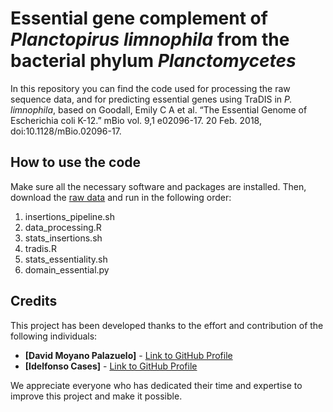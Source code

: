 # Essential gene complement of *Planctopirus limnophila* from the bacterial phylum *Planctomycetes* 


In this repository you can find the code used for processing the raw sequence data, and for predicting essential genes using TraDIS in *P. limnophila*, based on Goodall, Emily C A et al. “The Essential Genome of Escherichia coli K-12.” mBio vol. 9,1 e02096-17. 20 Feb. 2018, doi:10.1128/mBio.02096-17. 

## How to use the code
Make sure all the necessary software and packages are installed. 
Then, download the [raw data](https://doi.org/10.6084/m9.figshare.24249346) and run in the following order: 
1. insertions_pipeline.sh
2. data_processing.R
3. stats_insertions.sh
4. tradis.R
5. stats_essentiality.sh
6. domain_essential.py

## Credits

This project has been developed thanks to the effort and contribution of the following individuals:

- **[David Moyano Palazuelo]** - [Link to GitHub Profile](https://github.com/dmoypal)
- **[Idelfonso Cases]** - [Link to GitHub Profile](https://github.com/collaborator1)

We appreciate everyone who has dedicated their time and expertise to improve this project and make it possible.
